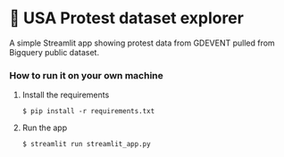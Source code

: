 # 📢 USA Protest dataset explorer

A simple Streamlit app showing protest data from GDEVENT pulled from Bigquery public dataset.

### How to run it on your own machine

1. Install the requirements

   ```
   $ pip install -r requirements.txt
   ```

2. Run the app

   ```
   $ streamlit run streamlit_app.py
   ```
